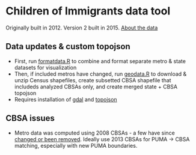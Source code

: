 # Children of Immigrants data tool
Originally built in 2012. Version 2 built in 2015.
[About the data](http://datatool.urban.org/charts/datatool/pages.cfm)

## Data updates & custom topojson
* First, run [formatdata.R](scripts/formatdata.R) to combine and format separate metro & state datasets for visualization 
* Then, if included metros have changed, run [geodata.R](scripts/geodata.R) to download & unzip Census shapefiles, create subsetted CBSA shapefile that includeds analyzed CBSAs only, and create merged state + CBSA topojson
 * Requires installation of [gdal](http://www.gdal.org/) and [topojson](https://github.com/mbostock/topojson/wiki/Installation)

## CBSA issues
* Metro data was computed using 2008 CBSAs - a few have since [changed or been removed](http://mcdc.missouri.edu/data/georef/Tools/cbsa_changes.lst). Ideally use 2013 CBSAs for PUMA -> CBSA matching, especially with new PUMA boundaries.